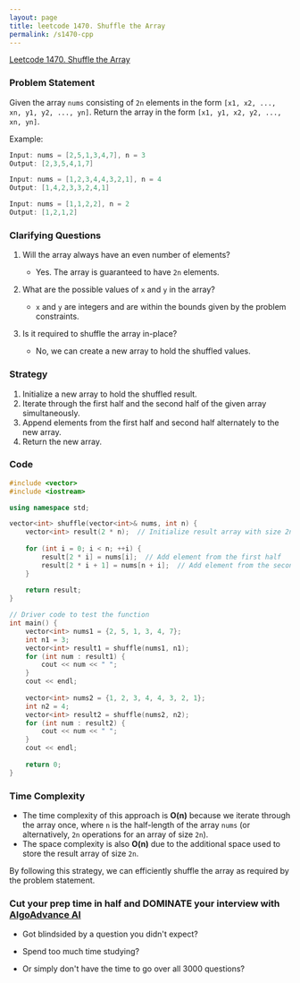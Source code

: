 ```yaml
---
layout: page
title: leetcode 1470. Shuffle the Array
permalink: /s1470-cpp
---
```

[Leetcode 1470. Shuffle the Array](https://algoadvance.github.io/algoadvance/l1470)
### Problem Statement

Given the array `nums` consisting of `2n` elements in the form `[x1, x2, ..., xn, y1, y2, ..., yn]`. Return the array in the form `[x1, y1, x2, y2, ..., xn, yn]`.

Example:
```cpp
Input: nums = [2,5,1,3,4,7], n = 3
Output: [2,3,5,4,1,7]

Input: nums = [1,2,3,4,4,3,2,1], n = 4
Output: [1,4,2,3,3,2,4,1]

Input: nums = [1,1,2,2], n = 2
Output: [1,2,1,2]
```

### Clarifying Questions

1. Will the array always have an even number of elements?
   - Yes. The array is guaranteed to have `2n` elements.

2. What are the possible values of `x` and `y` in the array?
   - `x` and `y` are integers and are within the bounds given by the problem constraints.

3. Is it required to shuffle the array in-place?
   - No, we can create a new array to hold the shuffled values.

### Strategy

1. Initialize a new array to hold the shuffled result.
2. Iterate through the first half and the second half of the given array simultaneously.
3. Append elements from the first half and second half alternately to the new array.
4. Return the new array.

### Code

```cpp
#include <vector>
#include <iostream>

using namespace std;

vector<int> shuffle(vector<int>& nums, int n) {
    vector<int> result(2 * n);  // Initialize result array with size 2n
    
    for (int i = 0; i < n; ++i) {
        result[2 * i] = nums[i];  // Add element from the first half
        result[2 * i + 1] = nums[n + i];  // Add element from the second half
    }
    
    return result;
}

// Driver code to test the function
int main() {
    vector<int> nums1 = {2, 5, 1, 3, 4, 7};
    int n1 = 3;
    vector<int> result1 = shuffle(nums1, n1);
    for (int num : result1) {
        cout << num << " ";
    }
    cout << endl;
    
    vector<int> nums2 = {1, 2, 3, 4, 4, 3, 2, 1};
    int n2 = 4;
    vector<int> result2 = shuffle(nums2, n2);
    for (int num : result2) {
        cout << num << " ";
    }
    cout << endl;
    
    return 0;
}
```

### Time Complexity

- The time complexity of this approach is **O(n)** because we iterate through the array once, where `n` is the half-length of the array `nums` (or alternatively, `2n` operations for an array of size `2n`).
- The space complexity is also **O(n)** due to the additional space used to store the result array of size `2n`.

By following this strategy, we can efficiently shuffle the array as required by the problem statement.


### Cut your prep time in half and DOMINATE your interview with [AlgoAdvance AI](https://algoAdvance.com)

- Got blindsided by a question you didn't expect?

- Spend too much time studying?

- Or simply don't have the time to go over all 3000 questions?

